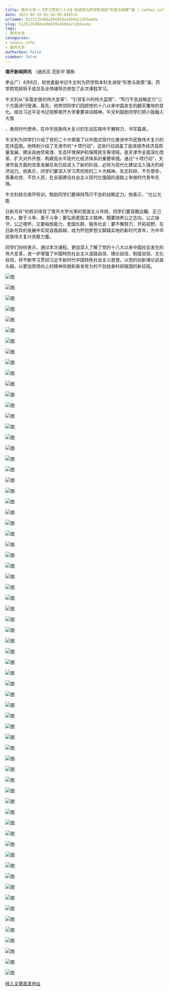 ```yaml
---
title: 南开大学->【学习贯彻二十大】校领导为药学院讲授“形势与政策”课 | nankai.info
date: 2023-04-10 01:34:49.644514
urlname: 5125135d88a20e029aa504a213b5aada
slug: 5125135d88a20e029aa504a213b5aada
tags: 
- 南开大学
categories:
- nankai.info
- 南开大学
authorbox: false
sidebar: false
---
```

**南开新闻网讯** （通讯员 范彭宇 摄影

李业广）4月6日，校党委副书记牛文利为药学院本科生讲授“形势与政策”课。药学院党政班子成员及全体辅导员参加了此次课程学习。

牛文利从“永载史册的伟大变革”、“引领复兴的伟大蓝图”、“笃行不怠战略定力”三个方面进行授课。首先，他带领同学们回顾党的十八以来中国发生的翻天覆地的变化。结合习近平总书记视察南开大学重要讲话精神，牛文利鼓励同学们把小我融入大我
<!--more-->
，勇担时代使命，在中华民族伟大复兴的生动实践中不懈努力、书写篇章。

牛文利为同学们介绍了党的二十大擘画了以中国式现代化推进中华民族伟大复兴的宏伟蓝图。他特别介绍了天津市的“十项行动”，这些行动涵盖了促进城市经济高质量发展、建设自由贸易港、生态环境保护和保障民生等领域，是天津市全面深化改革、扩大对外开放、构建高水平现代化经济体系的重要举措。通过“十项行动”，天津市各方面的改革发展任务已经进入了新的阶段，必将为现代化建设注入强大的经济动力。他表示，同学们要深入学习贯彻党的二十大精神，矢志科研、不负使命，青春向党、不负人民，在全面建设社会主义现代化强国的道路上争做时代青年先锋。

牛文利结合南开校训，勉励同学们要保持笃行不怠的战略定力。他表示，“允公允能

日新月异”的校训体现了南开大学光荣的爱国主义传统，同学们要高瞻远瞩、正己教人，敢于斗争、善于斗争；要弘扬爱国主义精神，既要培养公之志向，公之操守，公之襟怀，又要锻炼能力，爱国乐群，服务社会；要不懈努力，开拓视野，在日新月异的发展中实现自我超越，成为怀抱梦想又脚踏实地的新时代青年，为中华民族伟大复兴贡献力量。

同学们纷纷表示，通过本次课程，更加深入了解了党的十八大以来中国社会发生的伟大变革，进一步增强了中国特色社会主义道路自信、理论自信、制度自信、文化自信，将不断学习贯彻习近平新时代中国特色社会主义思想，以党的创新理论武装头脑，以更加昂扬向上的精神风貌和奋发有为的干劲投身科研报国的新征程。

![图](http://news.nankai.edu.cn/ywsd/system/2023/04/07/g)

![图](http://news.nankai.edu.cn/ywsd/system/2023/04/07/p)

![图](http://news.nankai.edu.cn/ywsd/system/2023/04/07/j)

![图](http://news.nankai.edu.cn/ywsd/system/2023/04/07/)

![图](http://news.nankai.edu.cn/ywsd/system/2023/04/07/2)

![图](http://news.nankai.edu.cn/ywsd/system/2023/04/07/6)

![图](http://news.nankai.edu.cn/ywsd/system/2023/04/07/d)

![图](http://news.nankai.edu.cn/ywsd/system/2023/04/07/9)

![图](http://news.nankai.edu.cn/ywsd/system/2023/04/07/a)

![图](http://news.nankai.edu.cn/ywsd/system/2023/04/07/1)

![图](http://news.nankai.edu.cn/ywsd/system/2023/04/07/0)

![图](http://news.nankai.edu.cn/ywsd/system/2023/04/07/6)

![图](http://news.nankai.edu.cn/ywsd/system/2023/04/07/_)

![图](http://news.nankai.edu.cn/ywsd/system/2023/04/07/9)

![图](http://news.nankai.edu.cn/ywsd/system/2023/04/07/7)

![图](http://news.nankai.edu.cn/ywsd/system/2023/04/07/0)

![图](http://news.nankai.edu.cn/ywsd/system/2023/04/07/1)

![图](http://news.nankai.edu.cn/ywsd/system/2023/04/07/5)

![图](http://news.nankai.edu.cn/ywsd/system/2023/04/07/0)

![图](http://news.nankai.edu.cn/ywsd/system/2023/04/07/0)

![图](http://news.nankai.edu.cn/ywsd/system/2023/04/07/0)

![图](http://news.nankai.edu.cn/ywsd/system/2023/04/07/3)

![图](http://news.nankai.edu.cn/ywsd/system/2023/04/07/0)

![图](http://news.nankai.edu.cn/ywsd/system/2023/04/07/0)

![图](http://news.nankai.edu.cn/)

![图](http://news.nankai.edu.cn/ywsd/system/2023/04/07/0)

![图](http://news.nankai.edu.cn/ywsd/system/2023/04/07/1)

![图](http://news.nankai.edu.cn/ywsd/system/2023/04/07/5)

![图](http://news.nankai.edu.cn/)

![图](http://news.nankai.edu.cn/ywsd/system/2023/04/07/0)

![图](http://news.nankai.edu.cn/ywsd/system/2023/04/07/0)

![图](http://news.nankai.edu.cn/ywsd/system/2023/04/07/0)

![图](http://news.nankai.edu.cn/)

![图](http://news.nankai.edu.cn/ywsd/system/2023/04/07/3)

![图](http://news.nankai.edu.cn/ywsd/system/2023/04/07/0)

![图](http://news.nankai.edu.cn/ywsd/system/2023/04/07/0)

![图](http://news.nankai.edu.cn/)

![图](http://news.nankai.edu.cn/ywsd/system/2023/04/07/c)

![图](http://news.nankai.edu.cn/ywsd/system/2023/04/07/i)

![图](http://news.nankai.edu.cn/ywsd/system/2023/04/07/p)

![图](http://news.nankai.edu.cn/)

![图](http://news.nankai.edu.cn/ywsd/system/2023/04/07/n)

![图](http://news.nankai.edu.cn/ywsd/system/2023/04/07/c)

![图](http://news.nankai.edu.cn/ywsd/system/2023/04/07/)

![图](http://news.nankai.edu.cn/ywsd/system/2023/04/07/u)

![图](http://news.nankai.edu.cn/ywsd/system/2023/04/07/d)

![图](http://news.nankai.edu.cn/ywsd/system/2023/04/07/e)

![图](http://news.nankai.edu.cn/ywsd/system/2023/04/07/)

![图](http://news.nankai.edu.cn/ywsd/system/2023/04/07/i)

![图](http://news.nankai.edu.cn/ywsd/system/2023/04/07/a)

![图](http://news.nankai.edu.cn/ywsd/system/2023/04/07/k)

![图](http://news.nankai.edu.cn/ywsd/system/2023/04/07/n)

![图](http://news.nankai.edu.cn/ywsd/system/2023/04/07/a)

![图](http://news.nankai.edu.cn/ywsd/system/2023/04/07/n)

![图](http://news.nankai.edu.cn/ywsd/system/2023/04/07/)

![图](http://news.nankai.edu.cn/ywsd/system/2023/04/07/s)

![图](http://news.nankai.edu.cn/ywsd/system/2023/04/07/w)

![图](http://news.nankai.edu.cn/ywsd/system/2023/04/07/e)

![图](http://news.nankai.edu.cn/ywsd/system/2023/04/07/n)

![图](http://news.nankai.edu.cn/)

![图](http://news.nankai.edu.cn/)

![图](http://news.nankai.edu.cn/ywsd/system/2023/04/07/:)

![图](http://news.nankai.edu.cn/ywsd/system/2023/04/07/p)

![图](http://news.nankai.edu.cn/ywsd/system/2023/04/07/t)

![图](http://news.nankai.edu.cn/ywsd/system/2023/04/07/t)

![图](http://news.nankai.edu.cn/ywsd/system/2023/04/07/h)

[转入文章首发地址](http://news.nankai.edu.cn/ywsd/system/2023/04/07/030055292.shtml)